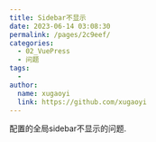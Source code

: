 ```yaml
---
title: Sidebar不显示
date: 2023-06-14 03:08:30
permalink: /pages/2c9eef/
categories:
  - 02_VuePress
  - 问题
tags:
  - 
author: 
  name: xugaoyi
  link: https://github.com/xugaoyi
---
```

配置的全局sidebar不显示的问题.